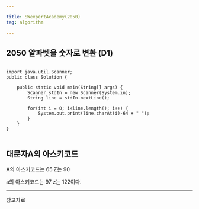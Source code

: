 ```yaml
---

title: SWexpertAcademy(2050)
tag: algorithm

---
```


## 2050 알파벳을 숫자로 변환  (D1)


```

import java.util.Scanner;
public class Solution {

	public static void main(String[] args) {
		Scanner stdIn = new Scanner(System.in);
		String line = stdIn.nextLine();
		
		for(int i = 0; i<line.length(); i++) {
			System.out.print(line.charAt(i)-64 + " ");
		}
	} 
}


```

## 대문자A의 아스키코드

A의 아스키코드는 65 Z는 90

a의 아스키코드는 97 z는 122이다.


- - -

참고자료
